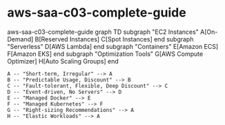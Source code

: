 # aws-saa-c03-complete-guide
aws-saa-c03-complete-guide
graph TD
    subgraph "EC2 Instances"
        A[On-Demand]
        B[Reserved Instances]
        C[Spot Instances]
    end
    subgraph "Serverless"
        D[AWS Lambda]
    end
    subgraph "Containers"
        E[Amazon ECS]
        F[Amazon EKS]
    end
    subgraph "Optimization Tools"
        G[AWS Compute Optimizer]
        H[Auto Scaling Groups]
    end

    A -- "Short-term, Irregular" --> A
    B -- "Predictable Usage, Discount" --> B
    C -- "Fault-tolerant, Flexible, Deep Discount" --> C
    D -- "Event-driven, No Servers" --> D
    E -- "Managed Docker" --> E
    F -- "Managed Kubernetes" --> F
    G -- "Right-sizing Recommendations" --> A
    H -- "Elastic Workloads" --> A
